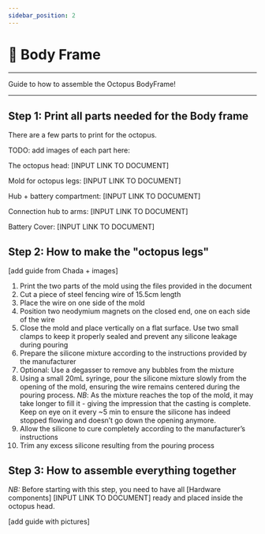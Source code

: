 ```yaml
---
sidebar_position: 2
---
```


# 🤖 Body Frame

---

Guide to how to assemble the Octopus BodyFrame!

---


## **Step 1**: Print all parts needed for the Body frame

There are a few parts to print for the octopus. 

TODO: add images of each part here: 

The octopus head: [INPUT LINK TO DOCUMENT]

Mold for octopus legs: [INPUT LINK TO DOCUMENT]

Hub + battery compartment: [INPUT LINK TO DOCUMENT]

Connection hub to arms: [INPUT LINK TO DOCUMENT]

Battery Cover: [INPUT LINK TO DOCUMENT]

## **Step 2**: How to make the "octopus legs"

[add guide from Chada + images]

1. Print the two parts of the mold using the files provided in the document 
2. Cut a piece of steel fencing wire of 15.5cm length
3. Place the wire on one side of the mold 
4. Position two neodymium magnets on the closed end, one on each side of the wire
5. Close the mold and place vertically on a flat surface. Use two small clamps to keep it properly sealed and prevent any silicone leakage during pouring 
6. Prepare the silicone mixture according to the instructions provided by the manufacturer
7. Optional: Use a degasser to remove any bubbles from the mixture
8. Using a small 20mL syringe, pour the silicone mixture slowly from the opening of the mold, ensuring the wire remains centered during the pouring process. *NB*: As the mixture reaches the top of the mold, it may take longer to fill it - giving the impression that the casting is complete. Keep on eye on it every ~5 min to ensure the silicone has indeed stopped flowing and doesn’t go down the opening anymore.
9. Allow the silicone to cure completely according to the manufacturer’s instructions
10. Trim any excess silicone resulting from the pouring process


## **Step 3**: How to assemble everything together


*NB:* Before starting with this step, you need to have all [Hardware components] [INPUT LINK TO DOCUMENT] ready and placed inside the octopus head. 

[add guide with pictures]




